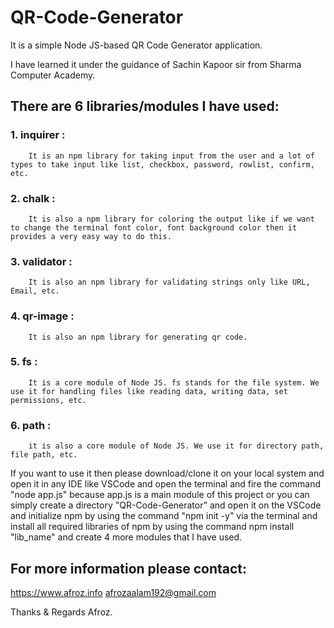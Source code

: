 # QR-Code-Generator
It is a simple Node JS-based QR Code Generator application.

I have learned it under the guidance of Sachin Kapoor sir from Sharma Computer Academy.

## There are 6 libraries/modules I have used:

### 1. inquirer : 
        It is an npm library for taking input from the user and a lot of types to take input like list, checkbox, password, rowlist, confirm, etc.

### 2. chalk : 
        It is also a npm library for coloring the output like if we want to change the terminal font color, font background color then it provides a very easy way to do this.

### 3. validator : 
        It is also an npm library for validating strings only like URL, Email, etc.

### 4. qr-image : 
        It is also an npm library for generating qr code.

### 5. fs : 
        It is a core module of Node JS. fs stands for the file system. We use it for handling files like reading data, writing data, set permissions, etc.

### 6. path : 
        it is also a core module of Node JS. We use it for directory path, file path, etc.

If you want to use it then please download/clone it on your local system and open it in any IDE like VSCode and open the terminal and fire the command "node app.js" because app.js is a main module of this project
or
you can simply create a directory "QR-Code-Generator" and open it on the VSCode and initialize npm by using the command "npm init -y" via the terminal and install all required libraries of npm by using the command npm install "lib_name" and create 4 more modules that I have used.


## For more information please contact:
https://www.afroz.info
afrozaalam192@gmail.com

Thanks & Regards
Afroz.
